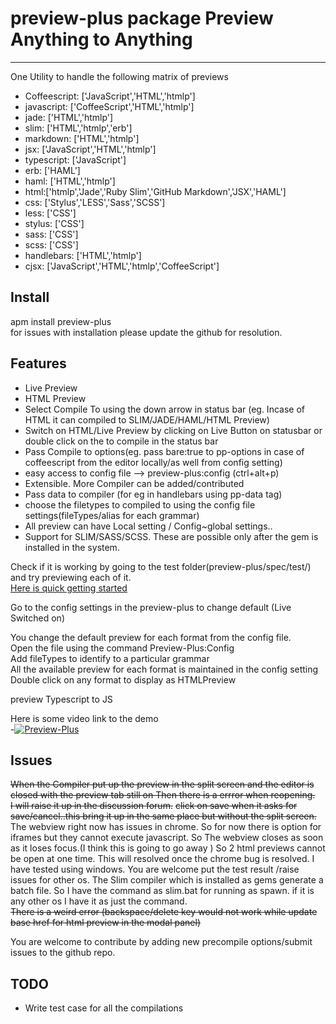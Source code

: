 # preview-plus package Preview Anything to Anything
----------------------------------------------------

One Utility to handle the following matrix of previews
* Coffeescript: ['JavaScript','HTML','htmlp']
* javascript: ['CoffeeScript','HTML','htmlp']
* jade: ['HTML','htmlp']
* slim: ['HTML','htmlp','erb']
* markdown: ['HTML','htmlp']
* jsx: ['JavaScript','HTML','htmlp']
* typescript: ['JavaScript']
* erb: ['HAML']
* haml: ['HTML','htmlp']
* html:['htmlp','Jade','Ruby Slim','GitHub Markdown','JSX','HAML']
* css: ['Stylus','LESS','Sass','SCSS']
* less: ['CSS']
* stylus: ['CSS']
* sass: ['CSS']
* scss: ['CSS']
* handlebars: ['HTML','htmlp']
* cjsx: ['JavaScript','HTML','htmlp','CoffeeScript']

Install
-----------
apm install preview-plus  
for issues with installation please update the github for resolution.

Features
-----------
* Live Preview
* HTML Preview
* Select Compile To using the down arrow in status bar (eg. Incase of HTML it can compiled to SLIM/JADE/HAML/HTML Preview)
* Switch on HTML/Live Preview by clicking on Live Button on statusbar or double click on the to compile in the status bar
* Pass Compile to options(eg. pass bare:true to pp-options in case of coffeescript from the editor locally/as well from config setting)
* easy access to config file --> preview-plus:config (ctrl+alt+p)
* Extensible. More Compiler can be added/contributed
* Pass data to compiler (for eg in handlebars using pp-data tag)
* choose the filetypes to compiled to using the config file settings(fileTypes/alias for each grammar)
* All preview can have Local setting / Config~global settings..
* Support for SLIM/SASS/SCSS. These are possible only after the gem is installed in the system.

Check if it is working by going to the test folder(preview-plus/spec/test/) and try previewing each of it.  
[Here is quick getting started](https://skandasoft.wordpress.com/2015/01/19/atom-io-preview-plus-getting-started/)  

Go to the config settings in the preview-plus to change default (Live Switched on)  

You change the default preview for each format from the config file.  
Open the file using the command Preview-Plus:Config  
Add fileTypes to identify to a particular grammar  
All the available preview for each format is maintained in the config setting  
Double click on any format to display as HTMLPreview  

preview Typescript to JS  

Here is some video link to the demo  
-[![Preview-Plus](https://raw.github.com/skandasoft/preview-plus/master/Youtube_Video.png)](http://www.youtube.com/playlist?list=PLWe88FcgV1ft0TKra0gQBptfFc7jjEspC)



Issues
-----------
~~When the Compiler put up the preview in the split screen and the editor is closed with the preview tab still on Then there is a errror when reopening.  
I will raise it up in the discussion forum.~~
~~click on save when it asks for save/cancel..this bring it up in the same place but without the split screen.~~
The webview right now has issues in chrome. So for now there is option for iframes but they cannot execute javascript. So The webview closes as soon as it loses focus.(I think this is going to go away )
So 2 html previews cannot be open at one time. This will resolved once the chrome bug is resolved.
I have tested using windows. You are welcome put the test result /raise issues for other os. The Slim compiler which is installed as gems generate a batch file. So I have
the command as slim.bat for running as spawn.  if it is any other os I have it as just the command.  
~~There is a weird error (backspace/delete key would not work while update base href for html preview in the modal panel)~~

You are welcome to contribute by adding new precompile options/submit issues to the github repo.


TODO
-----

* Write test case for all the compilations

